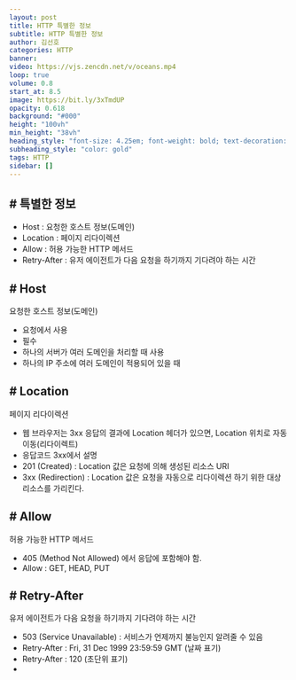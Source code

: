 ```yaml
---
layout: post
title: HTTP 특별한 정보
subtitle: HTTP 특별한 정보
author: 김선호
categories: HTTP
banner:
video: https://vjs.zencdn.net/v/oceans.mp4
loop: true
volume: 0.8
start_at: 8.5
image: https://bit.ly/3xTmdUP
opacity: 0.618
background: "#000"
height: "100vh"
min_height: "38vh"
heading_style: "font-size: 4.25em; font-weight: bold; text-decoration: underline"
subheading_style: "color: gold"
tags: HTTP
sidebar: []
---
```


## # 특별한 정보
- Host : 요청한 호스트 정보(도메인)
- Location : 페이지 리다이렉션
- Allow : 허용 가능한 HTTP 메서드
- Retry-After : 유저 에이전트가 다음 요청을 하기까지 기다려야 하는 시간

## # Host
요청한 호스트 정보(도메인)
- 요청에서 사용
- 필수
- 하나의 서버가 여러 도메인을 처리할 때 사용
- 하나의 IP 주소에 여러 도메인이 적용되어 있을 때

## # Location
페이지 리다이렉션
- 웹 브라우저는 3xx 응답의 결과에 Location 헤더가 있으면, Location 위치로 자동 이동(리다이렉트)
- 응답코드 3xx에서 설명
- 201 (Created) : Location 값은 요청에 의해 생성된 리소스 URI
- 3xx (Redirection) : Location 값은 요청을 자동으로 리다이렉션 하기 위한 대상 리소스를 가리킨다.

## # Allow
허용 가능한 HTTP 메서드
- 405 (Method Not Allowed) 에서 응답에 포함해야 함.
- Allow : GET, HEAD, PUT

## # Retry-After
유저 에이전트가 다음 요청을 하기까지 기다려야 하는 시간
- 503 (Service Unavailable) : 서비스가 언제까지 불능인지 알려줄 수 있음
- Retry-After : Fri, 31 Dec 1999 23:59:59 GMT (날짜 표기)
- Retry-After : 120 (초단위 표기)
- 